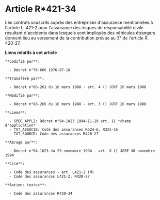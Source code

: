 # Article R*421-34

Les contrats souscrits auprès des entreprises d'assurance mentionnées à l'article L. 421-2 pour l'assurance des risques de
responsabilité civile résultant d'accidents dans lesquels sont impliqués des véhicules étrangers donnent lieu au versement de
la contribution prévue au 3° de l'article R. 420-27.

**Liens relatifs à cet article**

	**Codifié par**:

	  - Décret n°76-666 1976-07-16

	**Transféré par**:

	  - Décret n°88-261 du 18 mars 1988 - art. 4 () JORF 20 mars 1988

	**Modifié par**:

	  - Décret n°88-260 du 18 mars 1988 - art. 3 () JORF 20 mars 1988

	**Liens**:

	  - SPEC_APPLI: Décret n°94-1023 1994-11-29 art. 11 *champ d'application*
	  - TXT_ASSOCIE: Code des assurances R324-6, R325-16
	  - TXT_SOURCE: Code des assurances R420-27

	**Abrogé par**:

	  - Décret n°94-1023 du 29 novembre 1994 - art. 8 () JORF 30 novembre 1994

	**Cite**:

	  - Code des assurances - art. L421-2 (M)
	  - Code des assurances L421-2, R420-27

	**Anciens textes**:

	  - Code des assurances R420-34
